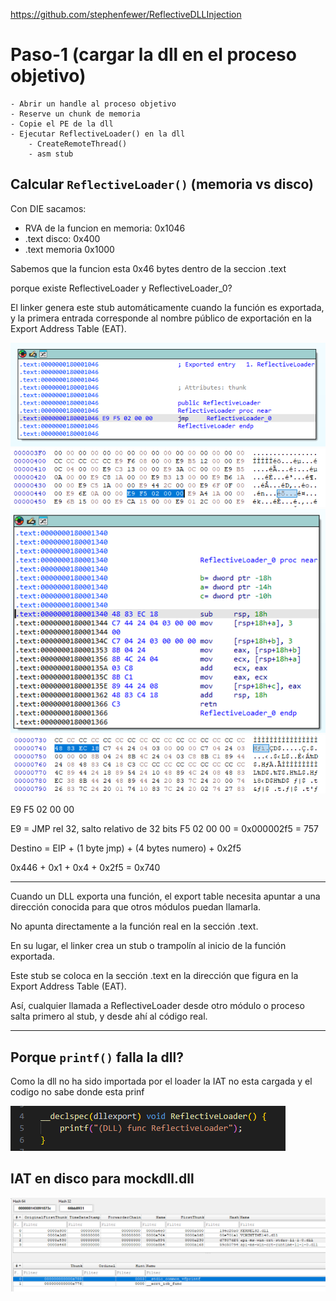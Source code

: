 https://github.com/stephenfewer/ReflectiveDLLInjection

# Paso-1 (cargar la dll en el proceso objetivo)
    - Abrir un handle al proceso objetivo
    - Reserve un chunk de memoria
    - Copie el PE de la dll
    - Ejecutar ReflectiveLoader() en la dll 
        - CreateRemoteThread()
        - asm stub

## Calcular ``ReflectiveLoader()`` (memoria vs disco)

Con DIE sacamos:
- RVA de la funcion en memoria: 0x1046
- .text disco: 0x400
- .text memoria 0x1000

Sabemos que la funcion esta 0x46 bytes dentro de la seccion .text

porque existe ReflectiveLoader y ReflectiveLoader_0?

El linker genera este stub automáticamente cuando la función es exportada, y la primera entrada corresponde al nombre público de exportación en la Export Address Table (EAT).

![alt text](./img/image.png)
![alt text](./img/image-2.png)
![alt text](./img/image-1.png)
![alt text](./img/image-3.png)

E9 F5 02 00 00

E9 = JMP rel 32, salto relativo de 32 bits
F5 02 00 00 = 0x000002f5 = 757

Destino = EIP + (1 byte jmp) + (4 bytes numero) + 0x2f5

0x446 + 0x1 + 0x4 + 0x2f5 = 0x740

---

Cuando un DLL exporta una función, el export table necesita apuntar a una dirección conocida para que otros módulos puedan llamarla.

No apunta directamente a la función real en la sección .text.

En su lugar, el linker crea un stub o trampolín al inicio de la función exportada.

Este stub se coloca en la sección .text en la dirección que figura en la Export Address Table (EAT).

Así, cualquier llamada a ReflectiveLoader desde otro módulo o proceso salta primero al stub, y desde ahí al código real.

---

## Porque ``printf()`` falla la dll?

Como la dll no ha sido importada por el loader la IAT no esta cargada y el codigo no sabe donde esta prinf

![alt text](./img/code.png)

## IAT en disco para mockdll.dll

![alt text](./img/idata.png)

